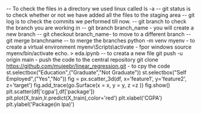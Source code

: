 -- To check the files in a directory we used linux called ls -a
-- git status is to check whether or not we have added all the files to the staging area
-- git log is to check the commits we performed till now.
-- git branch to check the branch you are working in
-- git branch branch_name - you will create a new branch
-- git checkout branch_name- to move to a different branch
-- git merge branchname -- to merge the branches
python -m venv myenv - to create a virtual environment
myenv\Scripts\activate - fpor windows
source myenv/bin/activate
echo. > eda.ipynb -- to creata a new file
git push -u origin main - push the code to the central repository
 git clone https://github.com/mujeebr/linear_regression.git - to cpy the code
st.selectbox("Education",("Graduate","Not Graduate"))
st.selectbox("Self Employed",("Yes","No"))
fig = px.scatter_3d(df, x='feature1', y='feature2', z='target')
fig.add_trace(go.Surface(x = x, y = y, z =z ))
fig.show()
plt.scatter(df['cgpa'],df['package'])
plt.plot(X_train,lr.predict(X_train),color='red')
plt.xlabel('CGPA')
plt.ylabel('Package(in lpa)')